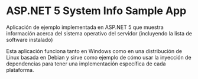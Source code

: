 # ASP.NET 5 System Info Sample App
Aplicación de ejemplo implementada en ASP.NET 5 que muestra información acerca del sistema operativo del servidor (incluyendo la lista de software instalado)

Esta  aplicación funciona tanto en Windows como en una distribución de Linux basada en Debian y sirve como ejemplo de cómo usar la inyección de dependencias para tener una implementación específica de cada plataforma.
